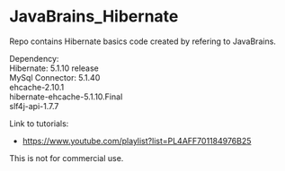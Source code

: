 # JavaBrains_Hibernate
Repo contains Hibernate basics code created by refering to JavaBrains. <br/>

Dependency: <br/>
Hibernate: 5.1.10 release <br/>
MySql Connector: 5.1.40 <br/>
ehcache-2.10.1  <br/>
hibernate-ehcache-5.1.10.Final  <br/>
slf4j-api-1.7.7 <br/>

Link to tutorials: <br/>
  * https://www.youtube.com/playlist?list=PL4AFF701184976B25  <br/>

This is not for commercial use. 
